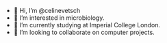 - 👋 Hi, I’m @celinevetsch
- 👀 I’m interested in microbiology.
- 🌱 I’m currently studying at Imperial College London.
- 💞️ I’m looking to collaborate on computer projects.

<!---
celinevetsch/celinevetsch is a ✨ special ✨ repository because its `README.md` (this file) appears on your GitHub profile.
You can click the Preview link to take a look at your changes.
--->
